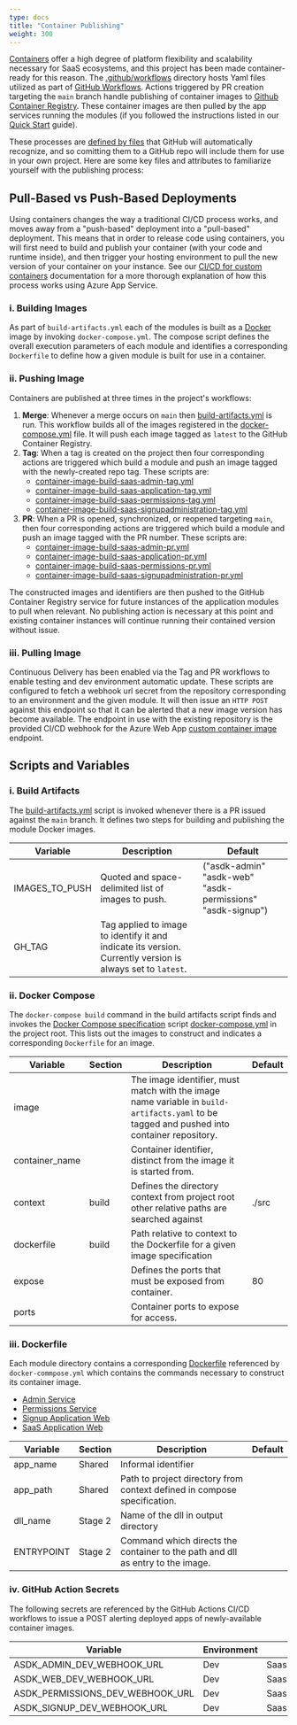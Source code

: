```yaml
---
type: docs
title: "Container Publishing"
weight: 300
---
```


[Containers](https://docs.microsoft.com/en-us/dotnet/architecture/microservices/container-docker-introduction/) offer a high degree of platform flexibility and scalability necessary for SaaS ecosystems, and this project has been made container-ready for this reason. The [.github/workflows](https://github.com/Azure/azure-saas/tree/main/.github/workflows) directory hosts Yaml files utilized as part of [GitHub Workflows](https://docs.github.com/en/actions/using-workflows/about-workflows). Actions triggered by PR creation targeting the `main` branch handle publishing of container images to [Github Container Registry](https://docs.github.com/en/packages/working-with-a-github-packages-registry/working-with-the-container-registry). These container images are then pulled by the app services running the modules (if you followed the instructions listed in our [Quick Start](https://azure.github.io/azure-saas/quick-start/) guide).

These processes are [defined by files](https://docs.github.com/en/actions/using-workflows/triggering-a-workflow) that GitHub will automatically recognize, and so comitting them to a GitHub repo will include them for use in your own project. Here are some key files and attributes to familiarize yourself with the publishing process:

## Pull-Based vs Push-Based Deployments

Using containers changes the way a traditional CI/CD process works, and moves away from a "push-based" deployment into a "pull-based" deployment. This means that in order to release code using containers, you will first need to build and publish your container (with your code and runtime inside), and then trigger your hosting environment to pull the new version of your container on your instance. See our [CI/CD for custom containers](https://docs.microsoft.com/en-us/azure/app-service/deploy-ci-cd-custom-container) documentation for a more thorough explanation of how this process works using Azure App Service. 


### i. Building Images

As part of `build-artifacts.yml` each of the modules is built as a [Docker](https://docs.docker.com/get-started/overview/) image by invoking `docker-compose.yml`. The compose script defines the overall execution parameters of each module and identifies a corresponding `Dockerfile` to define how a given module is built for use in a container.

### ii. Pushing Image

Containers are published at three times in the project's workflows:

1. **Merge**: Whenever a merge occurs on `main` then [build-artifacts.yml](https://github.com/Azure/azure-saas/blob/main/.github/workflows/build-artifacts.yml) is run. This workflow builds all of the images registered in the [docker-compose.yml](https://github.com/Azure/azure-saas/blob/main/docker-compose.yml) file. It will push each image tagged as `latest` to the GitHub Container Registry.
2. **Tag**: When a tag is created on the project then four corresponding actions are triggered which build a module and push an image tagged with the newly-created repo tag. These scripts are:
    - [container-image-build-saas-admin-tag.yml](https://github.com/Azure/azure-saas/blob/feature/Julian/PullBasedContainerPublishingActions/.github/workflows/container-image-build-saas-admin-tag.yml)
    - [container-image-build-saas-application-tag.yml](https://github.com/Azure/azure-saas/blob/feature/Julian/PullBasedContainerPublishingActions/.github/workflows/container-image-build-saas-application-tag.yml)
    - [container-image-build-saas-permissions-tag.yml](https://github.com/Azure/azure-saas/blob/feature/Julian/PullBasedContainerPublishingActions/.github/workflows/container-image-build-saas-permissions-tag.yml)
    - [container-image-build-saas-signupadministration-tag.yml](https://github.com/Azure/azure-saas/blob/feature/Julian/PullBasedContainerPublishingActions/.github/workflows/container-image-build-saas-signupadministration-tag.yml)
3. **PR**: When a PR is opened, synchronized, or reopened targeting `main`, then four corresponding actions are triggered which build a module and push an image tagged with the PR number. These scripts are:
    - [container-image-build-saas-admin-pr.yml](https://github.com/Azure/azure-saas/blob/feature/Julian/PullBasedContainerPublishingActions/.github/workflows/container-image-build-saas-admin-pr.yml)
    - [container-image-build-saas-application-pr.yml](https://github.com/Azure/azure-saas/blob/feature/Julian/PullBasedContainerPublishingActions/.github/workflows/container-image-build-saas-application-pr.yml)
    - [container-image-build-saas-permissions-pr.yml](https://github.com/Azure/azure-saas/blob/feature/Julian/PullBasedContainerPublishingActions/.github/workflows/container-image-build-saas-permissions-pr.yml)
    - [container-image-build-saas-signupadministration-pr.yml](https://github.com/Azure/azure-saas/blob/feature/Julian/PullBasedContainerPublishingActions/.github/workflows/container-image-build-saas-signupadministration-pr.yml)

The constructed images and identifiers are then pushed to the GitHub Container Registry service for future instances of the application modules to pull when relevant. No publishing action is necessary at this point and existing container instances will continue running their contained version without issue.

### iii. Pulling Image

Continuous Delivery has been enabled via the Tag and PR workflows to enable testing and dev environment automatic update. These scripts are configured to fetch a webhook url secret from the repository corresponding to an environment and the given module. It will then issue an `HTTP POST` against this endpoint so that it can be alerted that a new image version has become available. The endpoint in use with the existing repository is the provided CI/CD webhook for the Azure Web App [custom container image](https://docs.microsoft.com/en-us/azure/app-service/deploy-ci-cd-custom-container?tabs=private&pivots=container-linux#4-enable-cicd) endpoint.

## Scripts and Variables

### i. Build Artifacts
The [build-artifacts.yml](https://github.com/Azure/azure-saas/blob/main/.github/workflows/build-artifacts.yml) script is invoked whenever there is a PR issued against the `main` branch. It defines two steps for building and publishing the module Docker images.

| Variable       | Description                                                                                                | Default                                                    |
| -------------- | ---------------------------------------------------------------------------------------------------------- | ---------------------------------------------------------- |
| IMAGES_TO_PUSH | Quoted and space-delimited list of images to push.                                                         | ("asdk-admin" "asdk-web" "asdk-permissions" "asdk-signup") |
| GH_TAG         | Tag applied to image to identify it and indicate its version. Currently version is always set to `latest`. |                                                            |

### ii. Docker Compose
The `docker-compose build` command in the build artifacts script finds and invokes the [Docker Compose specification](https://docs.docker.com/compose/compose-file/) script [docker-compose.yml](https://github.com/Azure/azure-saas/blob/main/docker-compose.yml) in the project root. This lists out the images to construct and indicates a corresponding `Dockerfile` for an image.

| Variable        | Section | Description                                                                                                                                | Default |
| --------------- | ------- | ------------------------------------------------------------------------------------------------------------------------------------------ | ------- |
| image           |         | The image identifier, must match with the image name variable in `build-artifacts.yaml` to be tagged and pushed into container repository. |         |
| container_name  |         | Container identifier, distinct from the image it is started from.                                                                          |         |
| context         | build   | Defines the directory context from project root other relative paths are searched against                                                  | ./src   |
| dockerfile      | build   | Path relative to context to the Dockerfile for a given image specification                                                                 |         |
| expose          |         | Defines the ports that must be exposed from container.                                                                                     | 80      |
| ports           |         | Container ports to expose for access.                                                                                                      |         |

### iii. Dockerfile
Each module directory contains a corresponding [Dockerfile](https://docs.docker.com/engine/reference/builder/) referenced by `docker-commpose.yml` which contains the commands necessary to construct its container image.
- [Admin Service](https://github.com/Azure/azure-saas/blob/main/src/Saas.Admin/Saas.Admin.Service/Dockerfile)
- [Permissions Service](https://github.com/Azure/azure-saas/blob/main/src/Saas.Identity/Saas.Permissions/Saas.Permissions.Service/Dockerfile)
- [Signup Application Web](https://github.com/Azure/azure-saas/blob/main/src/Saas.SignupAdministration/Saas.SignupAdministration.Web/Dockerfile)
- [SaaS Application Web](https://github.com/Azure/azure-saas/blob/main/src/Saas.Application/Saas.Application.Web/Dockerfile)

| Variable    | Section | Description                                                                    | Default |
| ----------- | ------- | ------------------------------------------------------------------------------ | ------- |
| app_name    | Shared  | Informal identifier                                                            |         |
| app_path    | Shared  | Path to project directory from context defined in compose specification.       |         |
| dll_name    | Stage 2 | Name of the dll in output directory                                            |         |
| ENTRYPOINT  | Stage 2 | Command which directs the container to the path and dll as entry to the image. |         |

### iv. GitHub Action Secrets

The following secrets are referenced by the GitHub Actions CI/CD workflows to issue a POST alerting deployed apps of newly-available container images.

| Variable                         | Environment | Module                         |
| -------------------------------- | ----------- | ------------------------------ |
| ASDK_ADMIN_DEV_WEBHOOK_URL       | Dev         | Saas.Admin.Service             |
| ASDK_WEB_DEV_WEBHOOK_URL         | Dev         | Saas.Application.Web           |
| ASDK_PERMISSIONS_DEV_WEBHOOK_URL | Dev         | Saas.Permissions.Service       |
| ASDK_SIGNUP_DEV_WEBHOOK_URL      | Dev         | Saas.SignupAdministration.Web  |



